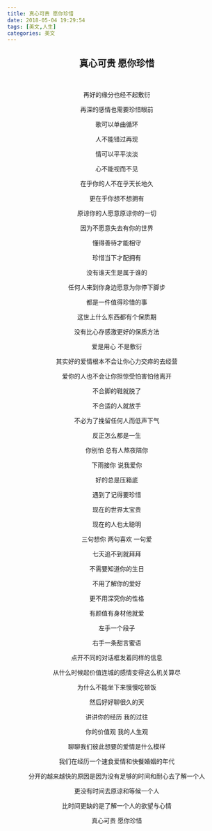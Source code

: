 ```yaml
---
title: 真心可贵 愿你珍惜
date: 2018-05-04 19:29:54
tags: [美文,人生]
categories: 美文
---
```


## <center>真心可贵 愿你珍惜</center>

&nbsp;

<center>再好的缘分也经不起敷衍

再深的感情也需要珍惜眼前

歌可以单曲循环

人不能错过再现

情可以平平淡淡

心不能视而不见

在乎你的人不在乎天长地久

更在乎你想不想拥有

原谅你的人愿意原谅你的一切

因为不愿意失去有你的世界

懂得善待才能相守

珍惜当下才配拥有

没有谁天生是属于谁的

任何人来到你身边愿意为你停下脚步

都是一件值得珍惜的事

这世上什么东西都有个保质期

没有比心存感激更好的保质方法

爱是用心 不是敷衍

其实好的爱情根本不会让你心力交瘁的去经营

爱你的人也不会让你担惊受怕害怕他离开

不合脚的鞋就脱了

不合适的人就放手

不必为了挽留任何人而低声下气

反正怎么都是一生

你别怕 总有人熬夜陪你

下雨接你 说我爱你

好的总是压箱底

遇到了记得要珍惜

现在的世界太宝贵

现在的人也太聪明

三句想你 两句喜欢 一句爱

七天追不到就拜拜

不需要知道你的生日

不用了解你的爱好

更不用深究你的性格

有颜值有身材他就爱

左手一个段子

右手一条甜言蜜语

点开不同的对话框发着同样的信息

从什么时候起价值连城的感情变得这么机关算尽

为什么不能坐下来慢慢吃顿饭

然后好好聊很久的天

讲讲你的经历 我的过往

你的价值观 我的人生观

聊聊我们彼此想要的爱情是什么模样

我们在经历一个速食爱情和快餐婚姻的年代

分开的越来越快的原因是因为没有足够的时间和耐心去了解一个人

更没有时间去原谅和等候一个人

比时间更缺的是了解一个人的欲望与心情

真心可贵 愿你珍惜</center>